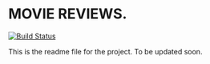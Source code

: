 # MOVIE REVIEWS.

[![Build Status](https://travis-ci.org/Shais14/cicd-movielist.svg?branch=master)](https://travis-ci.org/Shais14/cicd-movielist)

This is the readme file for the project.
To be updated soon. 

